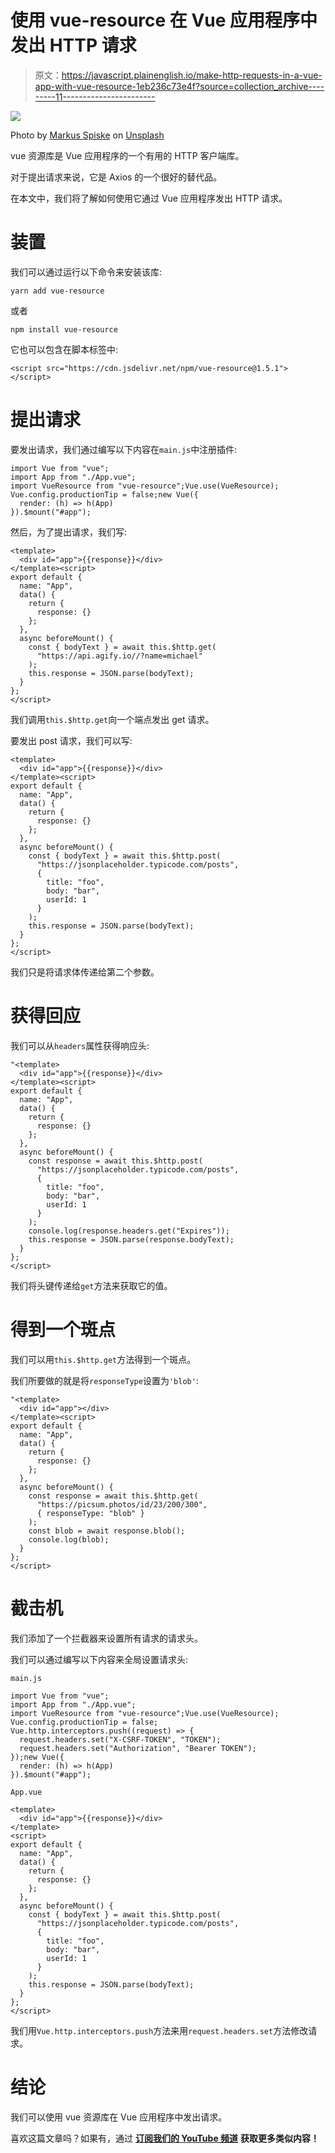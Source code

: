 # 使用 vue-resource 在 Vue 应用程序中发出 HTTP 请求

> 原文：<https://javascript.plainenglish.io/make-http-requests-in-a-vue-app-with-vue-resource-1eb236c73e4f?source=collection_archive---------11----------------------->

![](img/4ef616b54f25f2c6da486ac7db5632cc.png)

Photo by [Markus Spiske](https://unsplash.com/@markusspiske?utm_source=medium&utm_medium=referral) on [Unsplash](https://unsplash.com?utm_source=medium&utm_medium=referral)

vue 资源库是 Vue 应用程序的一个有用的 HTTP 客户端库。

对于提出请求来说，它是 Axios 的一个很好的替代品。

在本文中，我们将了解如何使用它通过 Vue 应用程序发出 HTTP 请求。

# 装置

我们可以通过运行以下命令来安装该库:

```
yarn add vue-resource
```

或者

```
npm install vue-resource
```

它也可以包含在脚本标签中:

```
<script src="https://cdn.jsdelivr.net/npm/vue-resource@1.5.1"></script>
```

# 提出请求

要发出请求，我们通过编写以下内容在`main.js`中注册插件:

```
import Vue from "vue";
import App from "./App.vue";
import VueResource from "vue-resource";Vue.use(VueResource);
Vue.config.productionTip = false;new Vue({
  render: (h) => h(App)
}).$mount("#app");
```

然后，为了提出请求，我们写:

```
<template>
  <div id="app">{{response}}</div>
</template><script>
export default {
  name: "App",
  data() {
    return {
      response: {}
    };
  },
  async beforeMount() {
    const { bodyText } = await this.$http.get(
      "https://api.agify.io//?name=michael"
    );
    this.response = JSON.parse(bodyText);
  }
};
</script>
```

我们调用`this.$http.get`向一个端点发出 get 请求。

要发出 post 请求，我们可以写:

```
<template>
  <div id="app">{{response}}</div>
</template><script>
export default {
  name: "App",
  data() {
    return {
      response: {}
    };
  },
  async beforeMount() {
    const { bodyText } = await this.$http.post(
      "https://jsonplaceholder.typicode.com/posts",
      {
        title: "foo",
        body: "bar",
        userId: 1
      }
    );
    this.response = JSON.parse(bodyText);
  }
};
</script>
```

我们只是将请求体传递给第二个参数。

# 获得回应

我们可以从`headers`属性获得响应头:

```
"<template>
  <div id="app">{{response}}</div>
</template><script>
export default {
  name: "App",
  data() {
    return {
      response: {}
    };
  },
  async beforeMount() {
    const response = await this.$http.post(
      "https://jsonplaceholder.typicode.com/posts",
      {
        title: "foo",
        body: "bar",
        userId: 1
      }
    );
    console.log(response.headers.get("Expires"));
    this.response = JSON.parse(response.bodyText);
  }
};
</script>
```

我们将头键传递给`get`方法来获取它的值。

# 得到一个斑点

我们可以用`this.$http.get`方法得到一个斑点。

我们所要做的就是将`responseType`设置为`'blob'`:

```
"<template>
  <div id="app"></div>
</template><script>
export default {
  name: "App",
  data() {
    return {
      response: {}
    };
  },
  async beforeMount() {
    const response = await this.$http.get(
      "https://picsum.photos/id/23/200/300",
      { responseType: "blob" }
    );
    const blob = await response.blob();
    console.log(blob);
  }
};
</script>
```

# 截击机

我们添加了一个拦截器来设置所有请求的请求头。

我们可以通过编写以下内容来全局设置请求头:

`main.js`

```
import Vue from "vue";
import App from "./App.vue";
import VueResource from "vue-resource";Vue.use(VueResource);
Vue.config.productionTip = false;
Vue.http.interceptors.push((request) => {
  request.headers.set("X-CSRF-TOKEN", "TOKEN");
  request.headers.set("Authorization", "Bearer TOKEN");
});new Vue({
  render: (h) => h(App)
}).$mount("#app");
```

`App.vue`

```
<template>
  <div id="app">{{response}}</div>
</template>
<script>
export default {
  name: "App",
  data() {
    return {
      response: {}
    };
  },
  async beforeMount() {
    const { bodyText } = await this.$http.post(
      "https://jsonplaceholder.typicode.com/posts",
      {
        title: "foo",
        body: "bar",
        userId: 1
      }
    );
    this.response = JSON.parse(bodyText);
  }
};
</script>
```

我们用`Vue.http.interceptors.push`方法来用`request.headers.set`方法修改请求。

# 结论

我们可以使用 vue 资源库在 Vue 应用程序中发出请求。

喜欢这篇文章吗？如果有，通过 [**订阅我们的 YouTube 频道**](https://www.youtube.com/channel/UCtipWUghju290NWcn8jhyAw?sub_confirmation=true) **获取更多类似内容！**